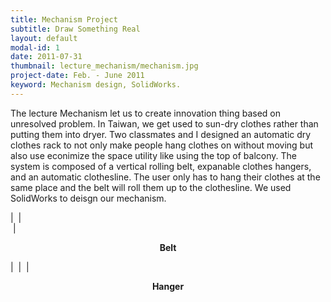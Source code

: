 ```yaml
---
title: Mechanism Project
subtitle: Draw Something Real
layout: default
modal-id: 1
date: 2011-07-31
thumbnail: lecture_mechanism/mechanism.jpg
project-date: Feb. - June 2011
keyword: Mechanism design, SolidWorks.
---
```

<!-- BME 2111 Mechanism (Ⅰ) -->
The lecture Mechanism let us to create innovation thing based on unresolved problem. In Taiwan, we get used to sun-dry clothes rather than putting them into dryer. Two classmates and I designed an automatic dry clothes rack to not only make people hang clothes on without moving but also use econimize the space utility like using the top of balcony. The system is composed of a vertical rolling belt, expanable clothes hangers, and an automatic clothesline. The user only has to hang their clothes at the same place and the belt will roll them up to the clothesline. We used SolidWorks to deisgn our mechanism.

| <img class="lazy_load" title="" alt="" data-src="{{ site.url }}/img/portfolio/lecture_mechanism/belt.jpg"> | 
<img class="lazy_load" title="" alt="" data-src="{{ site.url }}/img/portfolio/lecture_mechanism/belt-1.jpg"> <br> <img class="lazy_load" title="" alt="" data-src="{{ site.url }}/img/portfolio/lecture_mechanism/belt-2.jpg"> |

<p align="center"><strong>Belt</strong></p>

| <img class="lazy_load" title="" alt="" data-src="{{ site.url }}/img/portfolio/lecture_mechanism/hanger.jpg"> | <img class="lazy_load" title="" alt="" data-src="{{ site.url }}/img/portfolio/lecture_mechanism/hanger-expand.jpg"> |

<p align="center"><strong>Hanger</strong></p>

<div class="youtube" data-embed="2oUGgS5F6Bw">
    <div class="play-button"></div> 
</div>

<div class="youtube" data-embed="Y5h6z1bamX4">
    <div class="play-button"></div> 
</div>